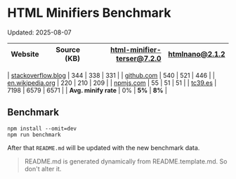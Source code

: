 # HTML Minifiers Benchmark

Updated: 2025-08-07

[html-minifier-terser@7.2.0]: https://www.npmjs.com/package/html-minifier-terser
[htmlnano@2.1.2]: https://www.npmjs.com/package/htmlnano

| Website | Source (KB) | [html-minifier-terser@7.2.0] | [htmlnano@2.1.2] |
| ------- | ----------: | -----------------------------------------------------: | -------------------------------: |

| [stackoverflow.blog](https://stackoverflow.blog/) | 344 | 338 | 331 |
| [github.com](https://github.com/) | 540 | 521 | 446 |
| [en.wikipedia.org](https://en.wikipedia.org/wiki/Main_Page) | 220 | 210 | 209 |
| [npmjs.com](https://www.npmjs.com/features) | 55 | 51 | 51 |
| [tc39.es](https://tc39.es/ecma262/) | 7198 | 6579 | 6571 |
| **Avg. minify rate** | 0% | **5%** | **8%** |

## Benchmark

```
npm install --omit=dev
npm run benchmark
```

After that `README.md` will be updated with the new benchmark data.

> README.md is generated dynamically from README.template.md. So don't alter it.
